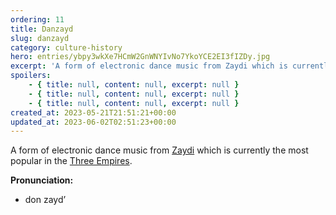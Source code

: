 ```yaml
---
ordering: 11
title: Danzayd
slug: danzayd
category: culture-history
hero: entries/ybpy3wkXe7HCmW2GnWNYIvNo7YkoYCE2EI3fIZDy.jpg
excerpt: 'A form of electronic dance music from Zaydi which is currently the most popular in the Three Empires...'
spoilers:
    - { title: null, content: null, excerpt: null }
    - { title: null, content: null, excerpt: null }
    - { title: null, content: null, excerpt: null }
created_at: 2023-05-21T21:51:21+00:00
updated_at: 2023-06-02T02:51:23+00:00
---
```

A form of electronic dance music from [Zaydi](/category/planets-cities/zaydi) which is currently the most popular in the [Three Empires](/category/organizations/three-empires).

**Pronunciation:**
- don zayd’